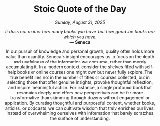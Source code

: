 <h1 align="center">Stoic Quote of the Day</h1>
<p align="center"><em><!--START_SECTION:current-date-->
Sunday, August 31, 2025
<!--END_SECTION:current-date--></em></p>
<p align="center">
    <em><!--START_SECTION:quote-text-->
It does not matter how many books you have, but how good the books are which you have.
<!--END_SECTION:quote-text--></em><br>
    <strong>— <!--START_SECTION:quote-author-->
Seneca
<!--END_SECTION:quote-author--></strong>
</p>

<p align="center" style="max-width:600px;margin:0 auto;">
<!--START_SECTION:quote-interpretation-->
In our pursuit of knowledge and personal growth, quality often holds more value than quantity. Seneca's insight encourages us to focus on the depth and usefulness of the information we consume, rather than merely accumulating it. In a modern context, consider the shelves filled with self-help books or online courses one might own but never fully explore. The true benefit lies not in the number of titles or courses collected, but in selecting those that offer genuine insights, provoke thoughtful reflection, and inspire meaningful action. For instance, a single profound book that resonates deeply and offers new perspectives can be far more transformative than skimming through dozens without engagement or application. By curating thoughtful and purposeful content, whether books, articles, or podcasts, we can cultivate wisdom that truly enriches our lives, instead of overwhelming ourselves with information that barely scratches the surface of understanding.
<!--END_SECTION:quote-interpretation-->
</p>
